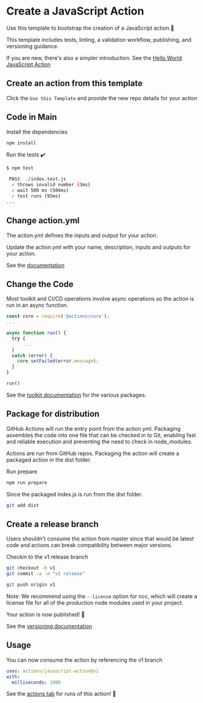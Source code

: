 # Create a JavaScript Action #

Use this template to bootstrap the creation of a JavaScript action.:rocket:

This template includes tests, linting, a validation workflow, publishing, and
versioning guidance.

If you are new, there's also a simpler introduction.  See the [Hello World
JavaScript Action](https://github.com/actions/hello-world-javascript-action)

## Create an action from this template ##

Click the `Use this Template` and provide the new repo details for your action

## Code in Main ##

Install the dependencies

```bash
npm install
```

Run the tests :heavy_check_mark:

```bash
$ npm test

 PASS  ./index.test.js
  ✓ throws invalid number (3ms)
  ✓ wait 500 ms (504ms)
  ✓ test runs (95ms)
...
```

## Change action.yml ##

The action.yml defines the inputs and output for your action.

Update the action.yml with your name, description, inputs and outputs for your
action.

See the
[documentation](https://help.github.com/en/articles/metadata-syntax-for-github-actions)

## Change the Code ##

Most toolkit and CI/CD operations involve async operations so the action is run
in an async function.

```javascript
const core = require('@actions/core');
...

async function run() {
  try {
      ...
  }
  catch (error) {
    core.setFailed(error.message);
  }
}

run()
```

See the [toolkit
documentation](https://github.com/actions/toolkit/blob/master/README.md#packages)
for the various packages.

## Package for distribution ##

GitHub Actions will run the entry point from the action.yml. Packaging assembles
the code into one file that can be checked in to Git, enabling fast and reliable
execution and preventing the need to check in node_modules.

Actions are run from GitHub repos.  Packaging the action will create a packaged
action in the dist folder.

Run prepare

```bash
npm run prepare
```

Since the packaged index.js is run from the dist folder.

```bash
git add dist
```

## Create a release branch ##

Users shouldn't consume the action from master since that would be latest code
and actions can break compatibility between major versions.

Checkin to the v1 release branch

```bash
git checkout -b v1
git commit -a -m "v1 release"
```

```bash
git push origin v1
```

Note: We recommend using the `--license` option for ncc, which will create a
license file for all of the production node modules used in your project.

Your action is now published! :rocket:

See the [versioning
documentation](https://github.com/actions/toolkit/blob/master/docs/action-versioning.md)

## Usage ##

You can now consume the action by referencing the v1 branch

```yaml
uses: actions/javascript-action@v1
with:
  milliseconds: 1000
```

See the [actions tab](https://github.com/actions/javascript-action/actions) for
runs of this action! :rocket:
